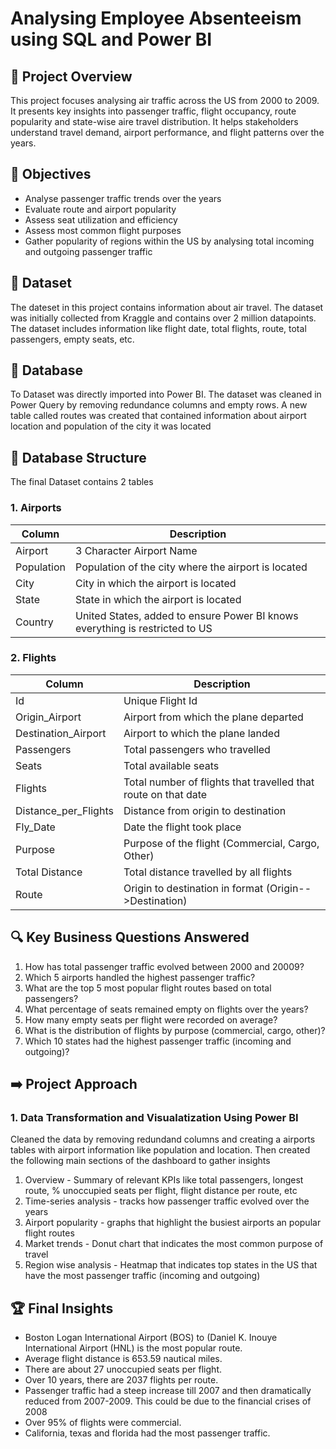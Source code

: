 # Analysing Employee Absenteeism using SQL and Power BI

## 🚀 Project Overview

This project focuses analysing air traffic across the US from 2000 to 2009. It presents key insights into passenger traffic, flight occupancy, route popularity and state-wise aire travel distribution. It helps stakeholders understand travel demand, airport performance, and flight patterns over the years.

## 🎯 Objectives 

- Analyse passenger traffic trends over the years
- Evaluate route and airport popularity
- Assess seat utilization and efficiency
- Assess most common flight purposes
- Gather popularity of regions within the US by analysing total incoming and outgoing passenger traffic

## 📖 Dataset

The dateset in this project contains information about air travel. The dataset was initially collected from Kraggle and contains over 2 million datapoints. The dataset includes information like flight date, total flights, route, total passengers, empty seats, etc.

## 📁 Database

To Dataset was directly imported into Power BI. The dataset was cleaned in Power Query by removing redundance columns and empty rows. A new table called routes was created that contained information about airport location and population of the city it was located

## 📂 Database Structure

The final Dataset contains 2 tables 

### 1. Airports
| Column     | Description                                                                  |
|------------|------------------------------------------------------------------------------|
| Airport    | 3 Character Airport Name                                                     |
| Population | Population of the city where the airport is located                          |
| City       | City in which the airport is located                                         |
| State      | State in which the airport is located                                        |
| Country    | United States, added to ensure Power BI knows everything is restricted to US |

### 2. Flights
| Column               | Description                                                    |
|----------------------|----------------------------------------------------------------|
| Id                   | Unique Flight Id                                               |
| Origin_Airport       | Airport from which the plane departed                          |
| Destination_Airport  | Airport to which the plane landed                              |
| Passengers           | Total passengers who travelled                                 |
| Seats                | Total available seats                                          |
| Flights              | Total number of flights that travelled that route on that date |
| Distance_per_Flights | Distance from origin to destination                            |
| Fly_Date             | Date the flight took place                                     |
| Purpose              | Purpose of the flight (Commercial, Cargo, Other)               |
| Total Distance       | Total distance travelled by all flights                        |
| Route                | Origin to destination in format (Origin-->Destination)         |

## 🔍 Key Business Questions Answered

1. How has total passenger traffic evolved between 2000 and 20009?
2. Which 5 airports handled the highest passenger traffic?
3. What are the top 5 most popular flight routes based on total passengers?
4. What percentage of seats remained empty on flights over the years?
5. How many empty seats per flight were recorded on average?
6. What is the distribution of flights by purpose (commercial, cargo, other)?
7. Which 10 states had the highest passenger traffic (incoming and outgoing)?

## ➡️ Project Approach

### 1. Data Transformation and Visualatization Using Power BI
Cleaned the data by removing redundand columns and creating a airports tables with airport information like population and location. Then created the following main sections of the dashboard to gather insights
1. Overview - Summary of relevant KPIs like total passengers, longest route, % unoccupied seats per flight, flight distance per route, etc
2. Time-series analysis - tracks how passenger traffic evolved over the years
3. Airport popularity - graphs that highlight the busiest airports an popular flight routes
4. Market trends - Donut chart that indicates the most common purpose of travel
5. Region wise analysis - Heatmap that indicates top states in the US that have the most passenger traffic (incoming and outgoing)

## 🏆 Final Insights
- Boston Logan International Airport (BOS) to (Daniel K. Inouye International Airport (HNL) is the most popular route.
-  Average flight distance is 653.59 nautical miles.
-  There are about 27 unoccupied seats per flight.
-  Over 10 years, there are 2037 flights per route.
-  Passenger traffic had a steep increase till 2007 and then dramatically reduced from 2007-2009. This could be due to the financial crises of 2008
-  Over 95% of flights were commercial.
-  California, texas and florida had the most passenger traffic.

